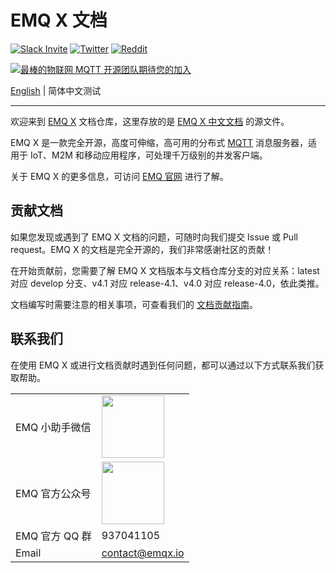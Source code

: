 # EMQ X 文档

[![Slack Invite](<https://slack-invite.emqx.io/badge.svg>)](https://slack-invite.emqx.io)
[![Twitter](https://img.shields.io/badge/Twitter-EMQ%20X-1DA1F2?logo=twitter)](https://twitter.com/emqtt)
[![Reddit](https://img.shields.io/badge/Reddit-EMQ%20X-orange?logo=reddit)](https://www.reddit.com/r/emqx/)

[![最棒的物联网 MQTT 开源团队期待您的加入](https://www.emqx.io/static/img/github_readme_cn_bg.png)](https://www.emqx.cn/careers)

[English](./README.md) | 简体中文测试

---

欢迎来到 [EMQ X](https://github.com/emqx/emqx) 文档仓库，这里存放的是 [EMQ X 中文文档]( https://docs.emqx.cn/cn/broker/latest/) 的源文件。

EMQ X 是一款完全开源，高度可伸缩，高可用的分布式 [MQTT](https://www.emqx.cn/mqtt) 消息服务器，适用于 IoT、M2M 和移动应用程序，可处理千万级别的并发客户端。

关于 EMQ X 的更多信息，可访问 [EMQ 官网](https://www.emqx.cn/) 进行了解。


## 贡献文档

如果您发现或遇到了 EMQ X 文档的问题，可随时向我们提交 Issue 或 Pull request。EMQ X 的文档是完全开源的，我们非常感谢社区的贡献！

在开始贡献前，您需要了解 EMQ X 文档版本与文档仓库分支的对应关系：latest 对应 develop 分支、v4.1 对应 release-4.1、v4.0 对应 release-4.0，依此类推。

文档编写时需要注意的相关事项，可查看我们的 [文档贡献指南](./CONTRIBUTING-CN.md)。


## 联系我们

在使用 EMQ X 或进行文档贡献时遇到任何问题，都可以通过以下方式联系我们获取帮助。

<table>
  <tbody>
    <tr>
      <td>EMQ 小助手微信</td>
      <td><img src="./assets/wechat.png" width=100 /></td>
    </tr>
    <tr>
      <td>EMQ 官方公众号</td>
      <td><img src="./assets/wx_qr_code.png" width="100" /></td>
    </tr>
    <tr>
      <td>EMQ 官方 QQ 群</td>
      <td>937041105</td>
    </tr>
    <tr>
      <td>Email</td>
      <td><a href="mailto:contact@emqx.io">contact@emqx.io</a></td>
    </tr>
  <tbody>
<table>
